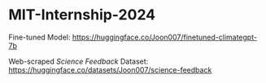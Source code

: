 # MIT-Internship-2024

Fine-tuned Model: https://huggingface.co/Joon007/finetuned-climategpt-7b

Web-scraped _Science Feedback_ Dataset: https://huggingface.co/datasets/Joon007/science-feedback
